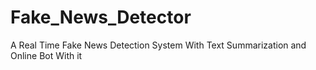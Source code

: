 # Fake_News_Detector
A Real Time Fake News Detection System With Text Summarization and Online Bot With it
